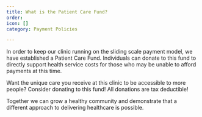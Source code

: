 ```yaml
---
title: What is the Patient Care Fund?
order: 
icon: []
category: Payment Policies

---
```

In order to keep our clinic running on the sliding scale payment model, we have established a Patient Care Fund. Individuals can donate to this fund to directly support health service costs for those who may be unable to afford payments at this time.

Want the unique care you receive at this clinic to be accessible to more people? Consider donating to this fund! All donations are tax deductible!

Together we can grow a healthy community and demonstrate that a different approach to delivering healthcare is possible.